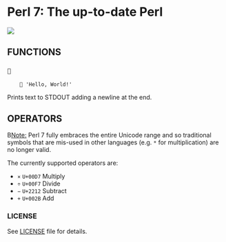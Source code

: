 # Perl 7: The up-to-date Perl

![](https://avatars2.githubusercontent.com/u/25326498?v=3&s=200)

## FUNCTIONS

### `💬`

```
    💬 'Hello, World!'
```

Prints text to STDOUT adding a newline at the end.

## OPERATORS

B<Note:> Perl 7 fully embraces the entire Unicode range and so traditional
symbols that are mis-used in other languages (e.g. `*` for multiplication) are
no longer valid.

The currently supported operators are:

- `×` `U+00D7` Multiply
- `÷` `U+00F7` Divide
- `−` `U+2212` Subtract
- `+` `U+002B` Add

### LICENSE

See [LICENSE](LICENSE) file for details.
